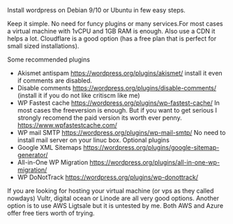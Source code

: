 Install wordpress on Debian 9/10 or Ubuntu in few easy steps.

Keep it simple. No need for funcy plugins or many services.For most cases a virtual machine with 1vCPU and 1GB RAM is enough.
Also use a CDN it helps a lot. Cloudflare is a good option (has a free plan that is perfect for small sized installations).

Some recommended plugins
- Akismet antispam https://wordpress.org/plugins/akismet/ install it even if comments are disabled.
- Disable comments https://wordpress.org/plugins/disable-comments/ (install it if you do not like critiscm like me)
- WP Fastest cache  https://wordpress.org/plugins/wp-fastest-cache/ In most cases the freeversion is enough. 
  But if you want to get serious I strongly recomend the paid version its worth ever penny.  https://www.wpfastestcache.com/
- WP mail SMTP https://wordpress.org/plugins/wp-mail-smtp/ No need to install mail server on your linuc box.
Optional plugins
- Google XML Sitemaps https://wordpress.org/plugins/google-sitemap-generator/
- All-in-One WP Migration https://wordpress.org/plugins/all-in-one-wp-migration/
- WP DoNotTrack https://wordpress.org/plugins/wp-donottrack/

If you are looking for hosting your virtual machine (or vps as they called nowdays)
Vultr, digital ocean or Linode are all very good options. Another option is to use AWS Ligtsale but it is untested by me.
Both AWS and Azure offer free tiers worth of trying.




